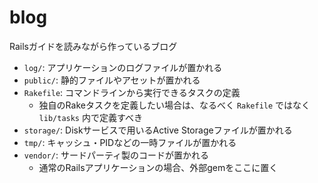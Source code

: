 # blog

Railsガイドを読みながら作っているブログ

- ``log/``:  アプリケーションのログファイルが置かれる
- ``public/``: 静的ファイルやアセットが置かれる
- ``Rakefile``: コマンドラインから実行できるタスクの定義
    - 独自のRakeタスクを定義したい場合は、なるべく ``Rakefile`` ではなく ``lib/tasks`` 内で定義すべき
- `storage/`: Diskサービスで用いるActive Storageファイルが置かれる
- `tmp/`: キャッシュ・PIDなどの一時ファイルが置かれる
- `vendor/`: サードパーティ製のコードが置かれる
    - 通常のRailsアプリケーションの場合、外部gemをここに置く
